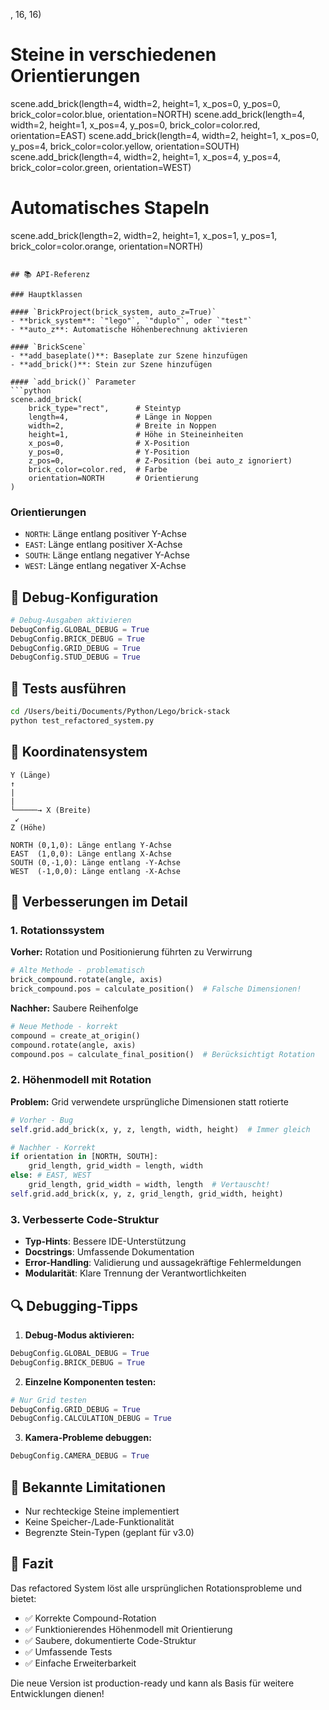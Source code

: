 , 16, 16)

# Steine in verschiedenen Orientierungen
scene.add_brick(length=4, width=2, height=1, x_pos=0, y_pos=0, 
                brick_color=color.blue, orientation=NORTH)
scene.add_brick(length=4, width=2, height=1, x_pos=4, y_pos=0, 
                brick_color=color.red, orientation=EAST)
scene.add_brick(length=4, width=2, height=1, x_pos=0, y_pos=4, 
                brick_color=color.yellow, orientation=SOUTH)
scene.add_brick(length=4, width=2, height=1, x_pos=4, y_pos=4, 
                brick_color=color.green, orientation=WEST)

# Automatisches Stapeln
scene.add_brick(length=2, width=2, height=1, x_pos=1, y_pos=1, 
                brick_color=color.orange, orientation=NORTH)
```

## 📚 API-Referenz

### Hauptklassen

#### `BrickProject(brick_system, auto_z=True)`
- **brick_system**: `"lego"`, `"duplo"`, oder `"test"`
- **auto_z**: Automatische Höhenberechnung aktivieren

#### `BrickScene`
- **add_baseplate()**: Baseplate zur Szene hinzufügen
- **add_brick()**: Stein zur Szene hinzufügen

#### `add_brick()` Parameter
```python
scene.add_brick(
    brick_type="rect",      # Steintyp
    length=4,               # Länge in Noppen
    width=2,                # Breite in Noppen  
    height=1,               # Höhe in Steineinheiten
    x_pos=0,                # X-Position
    y_pos=0,                # Y-Position
    z_pos=0,                # Z-Position (bei auto_z ignoriert)
    brick_color=color.red,  # Farbe
    orientation=NORTH       # Orientierung
)
```

### Orientierungen
- `NORTH`: Länge entlang positiver Y-Achse
- `EAST`: Länge entlang positiver X-Achse  
- `SOUTH`: Länge entlang negativer Y-Achse
- `WEST`: Länge entlang negativer X-Achse

## 🔧 Debug-Konfiguration

```python
# Debug-Ausgaben aktivieren
DebugConfig.GLOBAL_DEBUG = True
DebugConfig.BRICK_DEBUG = True
DebugConfig.GRID_DEBUG = True
DebugConfig.STUD_DEBUG = True
```

## 🧪 Tests ausführen

```bash
cd /Users/beiti/Documents/Python/Lego/brick-stack
python test_refactored_system.py
```

## 📐 Koordinatensystem

```
Y (Länge)
↑
|
|
└─────→ X (Breite)
 ↙
Z (Höhe)

NORTH (0,1,0): Länge entlang Y-Achse
EAST  (1,0,0): Länge entlang X-Achse
SOUTH (0,-1,0): Länge entlang -Y-Achse  
WEST  (-1,0,0): Länge entlang -X-Achse
```

## 🎯 Verbesserungen im Detail

### 1. Rotationssystem
**Vorher:** Rotation und Positionierung führten zu Verwirrung
```python
# Alte Methode - problematisch
brick_compound.rotate(angle, axis)
brick_compound.pos = calculate_position()  # Falsche Dimensionen!
```

**Nachher:** Saubere Reihenfolge
```python
# Neue Methode - korrekt
compound = create_at_origin()
compound.rotate(angle, axis) 
compound.pos = calculate_final_position()  # Berücksichtigt Rotation
```

### 2. Höhenmodell mit Rotation
**Problem:** Grid verwendete ursprüngliche Dimensionen statt rotierte
```python
# Vorher - Bug
self.grid.add_brick(x, y, z, length, width, height)  # Immer gleich

# Nachher - Korrekt  
if orientation in [NORTH, SOUTH]:
    grid_length, grid_width = length, width
else: # EAST, WEST
    grid_length, grid_width = width, length  # Vertauscht!
self.grid.add_brick(x, y, z, grid_length, grid_width, height)
```

### 3. Verbesserte Code-Struktur
- **Typ-Hints**: Bessere IDE-Unterstützung
- **Docstrings**: Umfassende Dokumentation
- **Error-Handling**: Validierung und aussagekräftige Fehlermeldungen
- **Modularität**: Klare Trennung der Verantwortlichkeiten

## 🔍 Debugging-Tipps

1. **Debug-Modus aktivieren:**
```python
DebugConfig.GLOBAL_DEBUG = True
DebugConfig.BRICK_DEBUG = True
```

2. **Einzelne Komponenten testen:**
```python
# Nur Grid testen
DebugConfig.GRID_DEBUG = True
DebugConfig.CALCULATION_DEBUG = True
```

3. **Kamera-Probleme debuggen:**
```python
DebugConfig.CAMERA_DEBUG = True
```

## 🚧 Bekannte Limitationen

- Nur rechteckige Steine implementiert
- Keine Speicher-/Lade-Funktionalität
- Begrenzte Stein-Typen (geplant für v3.0)

## 🎉 Fazit

Das refactored System löst alle ursprünglichen Rotationsprobleme und bietet:
- ✅ Korrekte Compound-Rotation  
- ✅ Funktionierendes Höhenmodell mit Orientierung
- ✅ Saubere, dokumentierte Code-Struktur
- ✅ Umfassende Tests
- ✅ Einfache Erweiterbarkeit

Die neue Version ist production-ready und kann als Basis für weitere Entwicklungen dienen!
